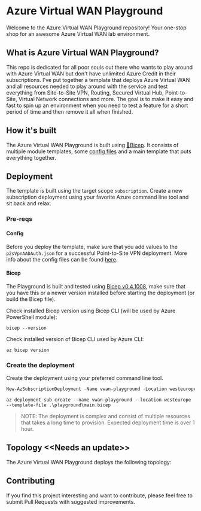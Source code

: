 # Azure Virtual WAN Playground

Welcome to the Azure Virtual WAN Playground repository! Your one-stop shop for an awesome Azure Virtual WAN lab environment.

## What is Azure Virtual WAN Playground?

This repo is dedicated for all poor souls out there who wants to play around with Azure Virtual WAN but don't have unlimited Azure Credit in their subscriptions. I've put together a template that deploys Azure Virtual WAN and all resources needed to play around with the service and test everything from Site-to-Site VPN, Routing, Secured Virtual Hub, Point-to-Site, Virtual Network connections and more. The goal is to make it easy and fast to spin up an environment when you need to test a feature for a short period of time and then remove it all when finished.

## How it's built

The Azure Virtual WAN Playground is built using [💪Bicep](https://github.com/Azure/bicep). It consists of multiple module templates, some [config files](./playground/configs/README.md) and a main template that puts everything together.

## Deployment

The template is built using the target scope `subscription`. Create a new subscription deployment using your favorite Azure command line tool and sit back and relax.

### Pre-reqs

#### Config

Before you deploy the template, make sure that you add values to the `p2sVpnAADAuth.json` for a successful Point-to-Site VPN deployment. More info about the config files can be found [here](./playground/configs/README.md).

#### Bicep

The Playground is built and tested using [Bicep v0.4.1008](https://github.com/Azure/bicep/releases/tag/v0.4.1008), make sure that you have this or a newer version installed before starting the deployment (or build the Bicep file).

Check installed Bicep version using Bicep CLI (will be used by Azure PowerShell module):
```azurecli
bicep --version
```

Check installed version of Bicep CLI used by Azure CLI:
```azurecli
az bicep version
```

### Create the deployment

Create the deployment using your preferred command line tool.

```powershell
New-AzSubscriptionDeployment -Name vwan-playground -Location westeurope -TemplateFile .\playground\main.bicep
```

```azurecli
az deployment sub create --name vwan-playground --location westeurope --template-file .\playground\main.bicep
```

> NOTE: The deployment is complex and consist of multiple resources that takes a long time to provision. Expected deployment time is over 1 hour.

## Topology <<**Needs an update**>>

The Azure Virtual WAN Playground deploys the following topology:

## Contributing

If you find this project interesting and want to contribute, please feel free to submit Pull Requests with suggested improvements.

